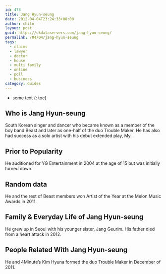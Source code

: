 ```yaml
---
id: 478
title: Jang Hyun-seung
date: 2012-04-04T23:24:33+00:00
author: chito
layout: post
guid: https://ukdataservers.com/jang-hyun-seung/
permalink: /04/04/jang-hyun-seung
tags:
  - claims
  - lawyer
  - doctor
  - house
  - multi family
  - online
  - poll
  - business
category: Guides
---
```


* some text
{: toc}


## Who is  Jang Hyun-seung
                  
                  
                  
South Korean singer and dancer who became known as a member of the boy band Beast and later as one-half of the duo Trouble Maker. He has also had success as a solo artist with his debut extended play, My.
                  
                
                
                
## Prior to Popularity 
                  
                  
                  
He auditioned for YG Entertainment in 2004 at the age of 15 but was initially turned down.
                  
                
                
                
## Random data 
                  
                  
                  
He and the rest of Beast members won Artist of the Year at the Melon Music Awards in 2011.
                  
                
                
                
## Family & Everyday Life of Jang Hyun-seung
                  
                  
                  
He grew up in Seoul with his younger sister, Jang Geurim. His father died from a heart attack in 2012.
                  
                
                
                
## People Related With  Jang Hyun-seung
                  
                  
                  
He and 4Minute&#8217;s Kim Hyuna formed the duo Trouble Maker in December of 2011.
                  
                
              
            
          
          
          
    
    
  
